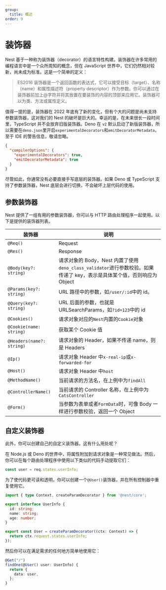 ```yaml
---
group:
  title: 概述
order: 9
---
```


# 装饰器

Nest 基于一种称为装饰器（decorator）的语言特性构建。装饰器在许多常用的编程语言中是一个众所周知的概念，但在 JavaScript 世界中，它们仍然相对较新，尚未成为标准。这是一个简单的定义：

> ES2016 装饰器是一个返回函数的表达式，它可以接受目标（target）、名称（name）和属性描述符（property descriptor）作为参数。你可以通过在装饰器前加上@字符并将其放置在要装饰的内容的顶部来应用它。装饰器可以为类、方法或属性定义。

值得一提的是，装饰器在 2022 年底有了新的变化，但有个大的问题是尚未支持参数装饰器，这对我们的 Nest 的破坏是巨大的。幸运的是，在未来很长一段时间里，TypeScript 并不会放弃旧版装饰器。Deno 在 `v2` 默认启动了新版装饰器，所以需要在`deno.json`里开启`experimentalDecorators`和`emitDecoratorMetadata`，至于 IDE 的警告信息，敬请忽略。

```json
{
  "compilerOptions": {
    "experimentalDecorators": true,
    "emitDecoratorMetadata": true
  }
}
```

尽管如此，你通常没有必要直接手写底层的装饰器。如果 Deno 或 TypeScript 支持了参数装饰器，Nest 底层会进行切换，不会破坏上层代码的使用。

## 参数装饰器

Nest 提供了一组有用的参数装饰器，你可以与 HTTP 路由处理程序一起使用。以下是提供的装饰器列表。

| 装饰器                    | 说明                                                                                                                    |
| ------------------------- | ----------------------------------------------------------------------------------------------------------------------- |
| `@Req()`                  | Request                                                                                                                 |
| `@Res()`                  | Response                                                                                                                |
| `@Body(key?: string)`     | 请求对象的 Body，Nest 内置了使用`deno_class_validator`进行参数校验。如果传递了 key，表示是具体某个值，否则响应为 Object |
| `@Params(key?: string)`   | URL 路径中的参数，如`/user/:id`中的 id。                                                                                |
| `@Query(key?: string)`    | URL 后面的参数，也就是 URLSearchParams，如`?id=123`中的 id                                                              |
| `@Cookies()`              | 请求对象对应的`Nest`内置的`Cookie`对象                                                                                  |
| `@Cookie(name: string)`   | 获取某个 Cookie 值                                                                                                      |
| `@Headers(name?: string)` | 请求对象的 Header，如果不传递 name，则是 Headers                                                                        |
| `@Ip()`                   | 请求对象 Header 中`x-real-ip`或`x-forwarded-for`                                                                        |
| `@Host()`                 | 请求对象 Header 中`host`                                                                                                |
| `@MethodName()`           | 当前请求的方法名，在上例中为`findAll`                                                                                   |
| `@ControllerName()`       | 当前请求的 Controller 名称，在上例中为`CatsController`                                                                  |
| `@Form()`                 | 当参数为表单或者`FormData`时，可像 Body 一样进行参数校验，返回一个 Object                                               |

## 自定义装饰器

此外，你可以创建自己的自定义装饰器。这有什么用处呢？

在 Node.js 或 Deno 的世界中，将属性附加到请求对象是一种常见做法。然后，你可以在每个路由处理程序中使用以下类似的代码手动提取它们：

```typescript
const user = req.states.userInfo;
```

为了使代码更可读和透明，你可以创建一个`@User()`装饰器，并在所有控制器中重复使用它。

```typescript
import { type Context, createParamDecorator } from '@nest/core';

export interface UserInfo {
  id: string;
  name: string;
  age: number;
}

export const User = createParamDecorator((ctx: Context) => {
  return ctx.request.states.userInfo;
});
```

然后你可以在满足需求的任何地方简单地使用它：

```typescript
@Get("/")
findOne(@User() user: UserInfo) {
  return {
    data: user,
  };
}
```
